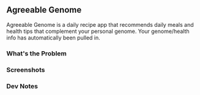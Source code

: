 Agreeable Genome
---

Agreeable Genome is a daily recipe app that recommends daily meals and health tips that complement
        your personal genome. Your genome/health info has automatically been pulled in.

### What's the Problem



### Screenshots


### Dev Notes




